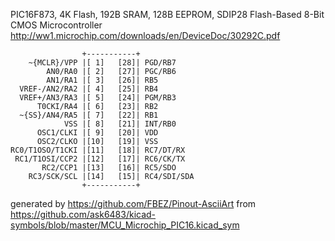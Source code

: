 PIC16F873,  4K Flash, 192B SRAM, 128B EEPROM, SDIP28
Flash-Based 8-Bit CMOS Microcontroller
http://ww1.microchip.com/downloads/en/DeviceDoc/30292C.pdf


	                +-----------+
	    ~{MCLR}/VPP |[ 1]   [28]| PGD/RB7
	        AN0/RA0 |[ 2]   [27]| PGC/RB6
	        AN1/RA1 |[ 3]   [26]| RB5
	  VREF-/AN2/RA2 |[ 4]   [25]| RB4
	  VREF+/AN3/RA3 |[ 5]   [24]| PGM/RB3
	      T0CKI/RA4 |[ 6]   [23]| RB2
	  ~{SS}/AN4/RA5 |[ 7]   [22]| RB1
	            VSS |[ 8]   [21]| INT/RB0
	      OSC1/CLKI |[ 9]   [20]| VDD
	      OSC2/CLKO |[10]   [19]| VSS
	RC0/T1OSO/T1CKI |[11]   [18]| RC7/DT/RX
	 RC1/T1OSI/CCP2 |[12]   [17]| RC6/CK/TX
	       RC2/CCP1 |[13]   [16]| RC5/SDO
	    RC3/SCK/SCL |[14]   [15]| RC4/SDI/SDA
	                +-----------+


generated by https://github.com/FBEZ/Pinout-AsciiArt from https://github.com/ask6483/kicad-symbols/blob/master/MCU_Microchip_PIC16.kicad_sym
